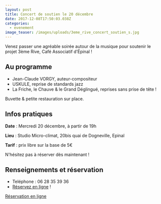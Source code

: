 ```yaml
---
layout: post
title: Concert de soutien le 20 décembre
date: 2017-12-08T17:50:03.038Z
categories:
  - evenement
image_teaser: /images/uploads/3eme_rive_concert_soutien_s.jpg
---
```



Venez passer une agréable soirée autour de la musique pour soutenir le projet 3ème Rive, Café Associatif d’Épinal !

## Au programme

- Jean-Claude VORGY, auteur-compositeur
- USKULE, reprise de standards jazz
- La Friche, le Chauve & le Grand Déglingué, reprises sans prise de tête !

Buvette & petite restauration sur place.

## Infos pratiques

**Date** : Mercredi 20 décembre, à partir de 19h

**Lieu** : Studio  Micro-climat, 20bis quai de Dogneville, Epinal

**Tarif** : prix libre sur la base de 5€

N'hésitez pas à réserver dès maintenant !

## Renseignements et réservation

- Teléphone : 06 28 35 39 36
- [Réservez en ligne](https://www.helloasso.com/associations/3eme-rive-cafe-associatif/evenements/concert-de-soutien-a-3eme-rive-cafe-associatif-d-epinal) !

<a href="https://www.helloasso.com/associations/3eme-rive-cafe-associatif/evenements/concert-de-soutien-a-3eme-rive-cafe-associatif-d-epinal"  target="_blank" class="btn">Réservation en ligne</a>
